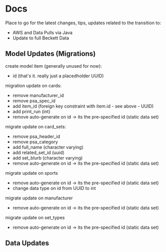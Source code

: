 # Docs

Place to go for the latest changes, tips, updates related to the transition to:
- AWS and Data Pulls via Java
- Update to full Beckett Data

## Model Updates (Migrations)

create model item (generally unused for now):
- id (that's it. really just a placedholder UUID)


migration update on cards:
- remove manufacturer_id
- remove psa_spec_id
- add item_id (foreign key constraint with item.id - see above - UUID)
- add print_run (int)
- remove auto-generate on id -> its the pre-specified id (static data set)

migrate update on card_sets:
- remove psa_header_id
- remove psa_category
- add full_name (character varying)
- add related_set_id (uuid)
- add set_blurb (character varying)
- remove auto-generate on id -> its the pre-specified id (static data set)

migrate update on sports
- remove auto-generate on id -> its the pre-specified id (static data set)
- change data type on id from UUID to int

migrate update on manufacturer
- remove auto-generate on id -> its the pre-specified id (static data set)

migrate update on set_types
- remove auto-generate on id -> its the pre-specified id (static data set)

## Data Updates 
